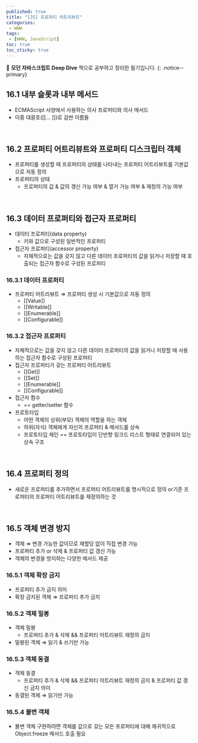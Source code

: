 ```yaml
---
published: true
title: "[JS] 프로퍼티 어트리뷰트"
categories:
 - WWW
tags:
 - [WWW, JavaScript]
toc: true
toc_sticky: true
---
```


📖 **모던 자바스크립트 Deep Dive** 책으로 공부하고 정리한 필기입니다.
{: .notice--primary}

## 16.1 내부 슬롯과 내부 메서드

- ECMAScript 사양에서 사용하는 의사 프로퍼티와 의사 메서드
- 이중 대괄호([[... ]])로 감싼 이름들

<br/>

## 16.2 프로퍼티 어트리뷰트와 프로퍼티 디스크립터 객체

- 프로퍼티를 생성할 때 프로퍼티의 상태를 나타내는 프로퍼티 어트리뷰트를 기본값으로 자동 정의
- 프로퍼티의 상태
    - 프로퍼티의 값 & 값의 갱신 가능 여부 & 열거 가능 여부 & 재정의 가능 여부

<br/>

## 16.3 데이터 프로퍼티와 접근자 프로퍼티

- 데이터 프로퍼티(data property)
    - 키와 값으로 구성된 일반적인 프로퍼티
- 접근자 프로퍼티(accessor property)
    - 자체적으로는 값을 갖지 않고 다른 데이터 프로퍼티의 값을 읽거나 저장할 때 호출되는 접근자 함수로 구성된 프로퍼티

### 16.3.1 데이터 프로퍼티

- 프로퍼티 어트리뷰트 ⇒ 프로퍼티 생성 시 기본값으로 자동 정의
    - [[Value]]
    - [[Writable]]
    - [[Enumerable]]
    - [[Configurable]]

### 16.3.2 접근자 프로퍼티

- 자체적으로는 값을 갖지 않고 다른 데이터 프로퍼티의 값을 읽거나 저장할 때 사용하는 접근자 함수로 구성된 프로퍼티
- 접근자 프로퍼티가 갖는 프로퍼티 어트리뷰트
    - [[Get]]
    - [[Set]]
    - [[Enumerable]]
    - [[Configurable]]
- 접근자 함수
    - == getter/setter 함수
- 프로토타입
    - 어떤 객체의 상위(부모) 객체의 역할을 하는 객체
    - 하위(자식) 객체에게 자신의 프로퍼티 & 메서드를 상속
    - 프로토타입 체인 == 프로토타입이 단반향 링크드 리스트 형태로 연결되어 있는 상속 구조

<br/>

## 16.4 프로퍼티 정의

- 새로운 프로퍼티를 추가하면서 프로퍼티 어트리뷰트를 명시적으로 정의 or기존 프로퍼티의 프로퍼티 어트리뷰트를 재정의하는 것

<br/> 

## 16.5 객체 변경 방지

- 객체 ⇒ 변경 가능한 값이므로 재할당 없이 직접 변경 가능
- 프로퍼티 추가 or 삭제 & 프로퍼티 값 갱신 가능
- 객체의 변경을 방지하는 다양한 메서드 제공

### 16.5.1 객체 확장 금지

- 프로퍼티 추가 금지 의미
- 확장 금지된 객체 ⇒ 프로퍼티 추가 금지

### 16.5.2 객체 밀봉

- 객체 밀봉
    - 프로퍼티 추가 & 삭제 && 프로퍼티 어트리뷰트 재정의 금지
- 밀봉된 객체 ⇒ 읽기 & 쓰기만 가능

### 16.5.3 객체 동결

- 객체 동결
    - 프로퍼티 추가 & 삭제 && 프로퍼티 어트리뷰트 재정의 금지 & 프로퍼티 값 갱신 금지 의미
- 동결된 객체 ⇒ 읽기만 가능

### 16.5.4 불변 객체

- 불변 객체 구현하려면 객체를 값으로 갖는 모든 프로퍼티에 대해 재귀적으로 Object.freeze 메서드 호출 필요
